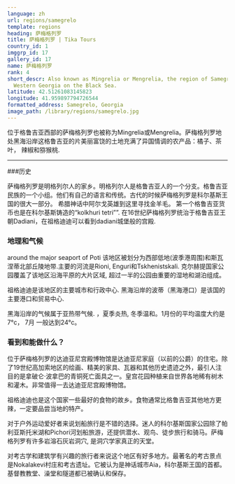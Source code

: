 ```yaml
---
language: zh
url: regions/samegrelo
template: regions
heading: 萨梅格列罗
title: 萨梅格列罗 | Tika Tours
country_id: 1
imggrp_id: 17
gallery_id: 17
name: 萨梅格列罗
rank: 4
short_descr: Also known as Mingrelia or Mengrelia, the region of Samegrelo is located in
  Western Georgia on the Black Sea.
latitude: 42.51261083145823
longitude: 41.959897794726544
formatted_address: Samegrelo, Georgia
image_path: /library/regions/samegrelo.jpg
---
```

<div class="row content-row"><!-- 1211 (1)-->

</div>

<div class="row content-row"><!-- 1212 (2)-->
<div class="col-12"><!-- 1609 -->

位于格鲁吉亚西部的萨梅格列罗也被称为Mingrelia或Mengrelia。萨梅格列罗地处黑海沿岸这格鲁吉亚的片美丽富饶的土地充满了异国情调的农产品：橘子、茶叶， 辣椒和猕猴桃.

</div>

</div>

<div class="row content-row"><!-- 1213 (3)-->
<div class="col-12"><!-- 1610 -->

* * *

</div>

</div>

<div class="row content-row"><!-- 1214 (4)-->
<div class="col-12 col-sm-6 col-md-6"><!-- 1611 -->

###历史


萨梅格列罗是明格列尔人的家乡。明格列尔人是格鲁吉亚人的一个分支。格鲁吉亚民族的一个小组。他们有自己的语言和传统。古代的时候萨梅格列罗是科尔基斯王国的很大一部分。
希腊神话中阿尔戈英雄到这里寻找金羊毛。
第一个格鲁吉亚货币也是在科尔基斯铸造的“kolkhuri tetri””. 在16世纪萨梅格列罗统治于格鲁吉亚王朝Dadiani，在祖格迪迪可以看到dadiani城堡般的宫殿.


### 地理和气候

around the major seaport
of Poti 
该地区被划分为西部低地(波季港周围)和斯瓦涅蒂北部丘陵地带.主要的河流是Rioni, Enguri和Tskhenistskali. 克尔赫提国家公园覆盖了该地区沿海平原的大片区域, 超过一半的公园由重要的湿地和湖泊组成。

祖格迪迪是该地区的主要城市和行政中心. 黑海沿岸的波蒂（黑海港口）是该国的主要港口和贸易中心. 

黑海沿岸的气候属于亚热带气候. ，夏季炎热, 冬季温和。1月份的平均温度大约是7°c， 7月
一般达到24°c。

</div>

<div class="col-12 col-sm-6 col-md-6"><!-- 1612 -->

### 看到和能做什么？

位于萨梅格列罗的达迪亚尼宫殿博物馆是达迪亚尼家庭（以前的公爵）的住宅。除了19世纪高加索地区的绘画、精美的家具、瓦器和其他历史遗迹之外，最引人注目的是拿破仑·波拿巴的青铜死亡面具之一。皇宫花园种植来自世界各地稀有树木和灌木。非常值得一去达迪亚尼宫殿博物馆。

祖格迪迪也是这个国家一些最好的食物的故乡。食物通常比格鲁吉亚其他地方更辣，一定要品尝当地的特产。

对于户外运动爱好者来说划船旅行是不错的选择。迷人的科尔基斯国家公园除了帕利亚斯托米湖和Pichori河划船旅游，还提供潜水、观鸟、徒步旅行和骑马。萨梅格列罗有许多岩溶石灰岩洞穴, 是洞穴学家真正的天堂。

对考古学和建筑学有兴趣的旅行者来说这个地区有好多地方。最著名的考古景点 是Nokalakevi村庄和考古遗址。它被认为是神话城市Aia，科尔基斯王国的首都。基督教教堂、澡堂和隧道都已被确认和保存。



</div>

</div>

